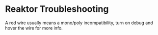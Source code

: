 # Reaktor Troubleshooting

A red wire usually means a mono/poly incompatibility, turn on debug and hover the wire for more info.
